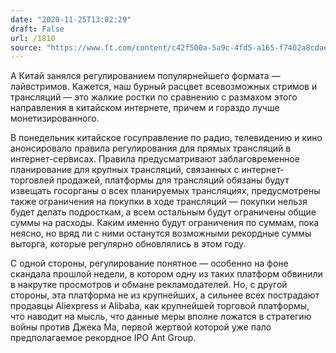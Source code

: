 ```yaml
---
date: "2020-11-25T13:02:29"
draft: False
url: /1810
source: "https://www.ft.com/content/c42f500a-5a9c-4fd5-a165-f7402a8cdae5"
---
```


А Китай занялся регулированием популярнейшего формата — лайвстримов. Кажется, наш бурный расцвет всевозможных стримов и трансляций — это жалкие ростки по сравнению с размахом этого направления в китайском интернете, причем и гораздо лучше монетизированного. 

В понедельник китайское госуправление по радио, телевидению и кино анонсировало правила регулирования для прямых трансляций в интернет-сервисах. Правила предусматривают заблаговременное планирование для крупных трансляций, связанных с интернет-торговлей продажей, платформы для трансляций обязаны будут извещать госорганы о всех планируемых трансляциях, предусмотрены также ограничения на покупки в ходе трансляций — покупки нельзя будет делать подросткам, а всем остальным будут ограничены общие суммы на расходы. Каким именно будут ограничения по суммам, пока неясно, но вряд ли с ними останутся возможными рекордные суммы выторга, которые регулярно обновлялись в этом году.

С одной стороны, регулирование понятное — особенно на фоне скандала прошлой недели, в котором одну из таких платформ обвинили в накрутке просмотров и обмане рекламодателей. Но, с другой стороны, эта платформа не из крупнейших, а сильнее всех пострадают продавцы Aliexpress и Alibaba, как крупнейшей торговой платформы, что наводит на мысль, что данные меры вполне ложатся в стратегию войны против Джека Ма, первой жертвой которой уже пало предполагаемое рекордное IPO Ant Group.
